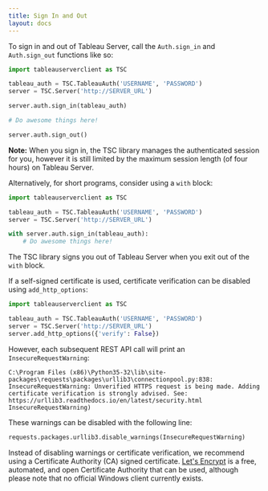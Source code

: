 ```yaml
---
title: Sign In and Out
layout: docs
---
```


To sign in and out of Tableau Server, call the `Auth.sign_in` and `Auth.sign_out` functions like so:

```py
import tableauserverclient as TSC

tableau_auth = TSC.TableauAuth('USERNAME', 'PASSWORD')
server = TSC.Server('http://SERVER_URL')

server.auth.sign_in(tableau_auth)

# Do awesome things here!

server.auth.sign_out()
```

<div class="alert alert-info">
    <b>Note:</b> When you sign in, the TSC library manages the authenticated session for you, however it is still
    limited by the maximum session length (of four hours) on Tableau Server.
</div>


Alternatively, for short programs, consider using a `with` block:

```py
import tableauserverclient as TSC

tableau_auth = TSC.TableauAuth('USERNAME', 'PASSWORD')
server = TSC.Server('http://SERVER_URL')

with server.auth.sign_in(tableau_auth):
    # Do awesome things here!
```

The TSC library signs you out of Tableau Server when you exit out of the `with` block.

If a self-signed certificate is used, certificate verification can be disabled using ```add_http_options```:

```py
import tableauserverclient as TSC

tableau_auth = TSC.TableauAuth('USERNAME', 'PASSWORD')
server = TSC.Server('http://SERVER_URL')
server.add_http_options({'verify': False})
```

However, each subsequent REST API call will print an ```InsecureRequestWarning```:
```
C:\Program Files (x86)\Python35-32\lib\site-packages\requests\packages\urllib3\connectionpool.py:838: InsecureRequestWarning: Unverified HTTPS request is being made. Adding certificate verification is strongly advised. See: https://urllib3.readthedocs.io/en/latest/security.html
InsecureRequestWarning)
```

These warnings can be disabled with the following line:
```py
requests.packages.urllib3.disable_warnings(InsecureRequestWa‌​rning)
```

Instead of disabling warnings or certificate verification, we recommend using a Certificate Authority (CA) signed certificate. [Let's Encrypt](https://letsencrypt.org/) is a free, automated, and open Certificate Authority that can be used, although please note that no official Windows client currently exists.

